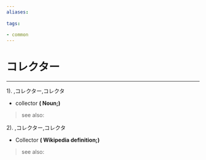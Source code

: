 ```yaml
---
aliases:
    
tags:
    
- common
---
```


# コレクター
---
1).
,コレクター,コレクタ

- collector
**( Noun;)**
> see also: 
            
2).
,コレクター,コレクタ

- Collector
**( Wikipedia definition;)**
> see also: 
            